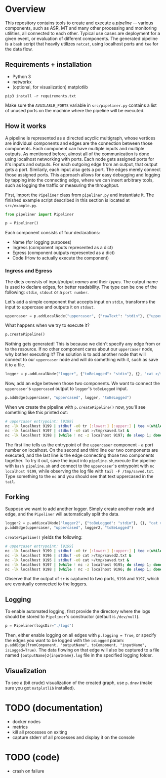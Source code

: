 # Overview
This repository contains tools to create and execute a *pipeline* -- various components, such as ASR, MT and many other processing and monitoring utilities, all connected to each other. Typical use cases are deployment for a given event, or evaluation of different components. The generated pipeline is a `bash` script that heavily utilizes `netcat`, using localhost ports and `tee` for the data flow.

## Requirements + installation
- Python 3
- networkx 
- (optional, for visualization) matplotlib

`pip3 install -r requirements.txt`

Make sure the `AVAILABLE_PORTS` variable in `src/pipeliner.py` contains a list of unused ports on the machine where the pipeline will be executed.

## How it works
A pipeline is represented as a directed acyclic multigraph, whose vertices are individual components and edges are the connection between those components. Each component can have multiple inputs and multiple outputs. As mentioned before, almost all of the communication is done using localhost networking with ports. Each node gets assigned ports for it's inputs and outputs. For each outgoing edge from an output, that output gets a port. Similarly, each input also gets a port. The edges merely connect those assigned ports. This approach allows for easy debugging and logging by tapping into the connecting edge, where we can insert arbitrary tools, such as logging the traffic or measuring the throughput. 

First, import the `Pipeliner` class from `pipeliner.py` and instantiate it. The finished example script described in this section is located at `src/example.py`.

```python
from pipeliner import Pipeliner

p = Pipeliner()
```

Each component consists of four declarations:
 - Name (for logging purposes)
 - Ingress (component inputs represented as a dict)
 - Egress (component outputs represented as a dict)
 - Code (How to actually execute the component) 

### Ingress and Egress

The dicts consists of input/output *names* and their *types*. The output name is used to declare edges, for better readability. The type can be one of the following: `stdin`, `stdout` or a `port number`.

Let's add a simple component that accepts input on `stdin`, transforms the input to uppercase and outputs it on `stdout`.

```python
uppercaser = p.addLocalNode("uppercaser", {"rawText": "stdin"}, {"uppercased": "stdout", "tr [:lower:] [:upper:]"})
```

What happens when we try to execute it?

```python
p.createPipeline()
```

Nothing gets generated! This is because we didn't specify any edge from or to the resource. If no other component cares about our `uppercaser` node, why bother executing it? The solution is to add another node that will connect to our `uppercaser` node and will do something with it, such as save it to a file.

```python
logger = p.addLocalNode("logger", {"toBeLogged": "stdin"}, {}, "cat >/tmp/saved.txt")
```

Now, add an edge between those two components. We want to connect the `uppercaser`'s `uppercased` output to `logger`'s `toBeLogged` input.

```python
p.addEdge(uppercaser, "uppercased", logger, "toBeLogged")
```

When we create the pipeline with `p.createPipeline()` now, you'll see something like this printed out:

```bash
# uppercaser entrypoint: [9199]
nc -lk localhost 9199 | stdbuf -o0 tr [:lower:] [:upper:] | tee >(while ! nc -z localhost 9198; do sleep 1; done; nc localhost 9198) 1>/dev/null &
nc -lk localhost 9197 | stdbuf -o0 cat >/tmp/saved.txt &
nc -lk localhost 9198 | (while ! nc -z localhost 9197; do sleep 1; done; nc localhost 9197)
```

The first line tells us the entrypoint of the `uppercaser` component - a port number on localhost. On the second and third line our two components are executed, and the last line is the edge connecting those two components together. To try it out, save the input into `pipeline.sh`,execute the pipeline with `bash pipeline.sh` and connect to the `uppercaser`'s entrypoint with `nc localhost 9199`, while observing the log file with `tail -F /tmp/saved.txt`. Type something to the `nc` and you should see that text uppercased in the `tail`.

## Forking

Suppose we want to add another logger. Simply create another node and edge, and the `Pipeliner` will automatically split the data.

```python
logger2 = p.addLocalNode("logger2", {"toBeLogged": "stdin"}, {}, "cat >/tmp/saved2.txt")
p.addEdge(uppercaser, "uppercased", logger2, "toBeLogged")
```

`createPipeline()` yields the following: 

```bash
# uppercaser entrypoint: [9199]
nc -lk localhost 9199 | stdbuf -o0 tr [:lower:] [:upper:] | tee >(while ! nc -z localhost 9198; do sleep 1; done; nc localhost 9198) >(while ! nc -z localhost 9197; do sleep 1; done; nc localhost 9197) 1>/dev/null &
nc -lk localhost 9196 | stdbuf -o0 cat >/tmp/saved2.txt &
nc -lk localhost 9195 | stdbuf -o0 cat >/tmp/saved.txt &
nc -lk localhost 9197 | (while ! nc -z localhost 9195; do sleep 1; done; nc localhost 9195) &
nc -lk localhost 9198 | (while ! nc -z localhost 9196; do sleep 1; done; nc localhost 9196)
```
Observe that the output of `tr` is captured to two ports, `9198` and `9197`, which are eventually connected to the loggers.


## Logging
To enable automated logging, first provide the directory where the logs should be stored to `Pipeliner`'s constructor (default is `/dev/null`).

```python
p = Pipeliner(logsDir="./logs")
```

Then, either enable logging on all edges with `p.logging = True`, or specify the edges you want to be logged with the `isLogged` param: `p.addEdge(fromComponent, "outputName", toComponent, "inputName", isLogged=True)`. The data flowing on that edge will also be captured to a file named `{outputName}2{inputName}.log` file in the specified logging folder.

## Visualization
To see a (bit crude) visualization of the created graph, use `p.draw` (make sure you got `matplotlib` installed).

# TODO (documentation)
- docker nodes
- metrics
- kill all processes on exiting
- capture stderr of all processes and display it on the console

# TODO (code)
- crash on failure
